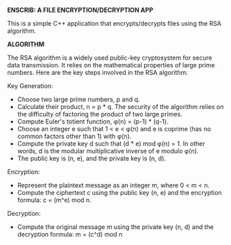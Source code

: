 **ENSCRIB: A FILE ENCRYPTION/DECRYPTION APP**

This is a simple C++ application that encrypts/decrypts files using the RSA algorithm.

**ALGORITHM**

The RSA algorithm is a widely used public-key cryptosystem for secure data transmission. It relies on the mathematical properties of large prime numbers. Here are the key steps involved in the RSA algorithm:

Key Generation:
* Choose two large prime numbers, p and q.
* Calculate their product, n = p * q. The security of the algorithm relies on the difficulty of factoring the product of two large primes.
* Compute Euler's totient function, φ(n) = (p-1) * (q-1).
* Choose an integer e such that 1 < e < φ(n) and e is coprime (has no common factors other than 1) with φ(n).
* Compute the private key d such that (d * e) mod φ(n) = 1. In other words, d is the modular multiplicative inverse of e modulo φ(n).
* The public key is (n, e), and the private key is (n, d).

Encryption:
* Represent the plaintext message as an integer m, where 0 < m < n.
* Compute the ciphertext c using the public key (n, e) and the encryption formula:
c = (m^e) mod n.

Decryption:
* Compute the original message m using the private key (n, d) and the decryption formula:
m = (c^d) mod n